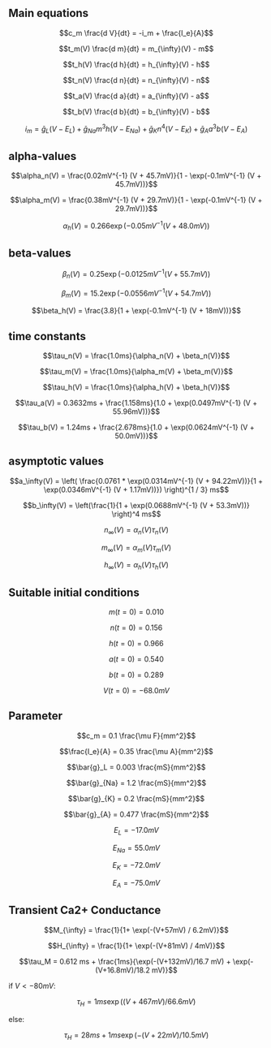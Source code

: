 
## Main equations

$$c_m \frac{d V}{dt} = -i_m + \frac{I_e}{A}$$

$$t_m(V) \frac{d m}{dt} = m_{\infty}(V) - m$$

$$t_h(V) \frac{d h}{dt} = h_{\infty}(V) - h$$

$$t_n(V) \frac{d n}{dt} = n_{\infty}(V) - n$$

$$t_a(V) \frac{d a}{dt} = a_{\infty}(V) - a$$

$$t_b(V) \frac{d b}{dt} = b_{\infty}(V) - b$$


$$i_m =\bar{g}_L (V - E_L) + \bar{g}_{Na} m^3 h (V - E_{Na}) + \bar{g}_{K} n^4 (V - E_{K}) + \bar{g}_{A} a^3 b (V-E_A)$$


## alpha-values
$$\alpha_n(V) = \frac{0.02mV^{-1} (V + 45.7mV)}{1 - \exp(-0.1mV^{-1} (V + 45.7mV))}$$

$$\alpha_m(V) = \frac{0.38mV^{-1} (V + 29.7mV)}{1 - \exp(-0.1mV^{-1} (V + 29.7mV))}$$

$$\alpha_h(V) = 0.266 \exp(-0.05mV^{-1} (V + 48.0mV))$$

## beta-values
$$\beta_n(V) = 0.25 \exp(-0.0125mV^{-1} (V + 55.7mV))$$

$$\beta_m(V) = 15.2 \exp(-0.0556mV^{-1} (V + 54.7mV))$$

$$\beta_h(V) = \frac{3.8}{1 + \exp(-0.1mV^{-1} (V + 18mV))}$$

## time constants
$$\tau_n(V) = \frac{1.0ms}{\alpha_n(V) + \beta_n(V)}$$

$$\tau_m(V) = \frac{1.0ms}{\alpha_m(V) + \beta_m(V)}$$

$$\tau_h(V) = \frac{1.0ms}{\alpha_h(V) + \beta_h(V)}$$

$$\tau_a(V) = 0.3632ms + \frac{1.158ms}{1.0 + \exp(0.0497mV^{-1} (V + 55.96mV))}$$

$$\tau_b(V) = 1.24ms + \frac{2.678ms}{1.0 + \exp(0.0624mV^{-1} (V + 50.0mV))}$$

## asymptotic values

$$a_\infty(V) = \left( \frac{0.0761 * \exp(0.0314mV^{-1} (V + 94.22mV))}{1 + \exp(0.0346mV^{-1} (V + 1.17mV))}) \right)^{1 / 3} ms$$
        
$$b_\infty(V) = \left(\frac{1}{1 + \exp(0.0688mV^{-1} (V + 53.3mV))} \right)^4 ms$$
  
$$n_\infty(V) = \alpha_n(V) \tau_n(V)$$

$$m_\infty(V) = \alpha_m(V) \tau_m(V)$$

$$h_\infty(V) = \alpha_h(V) \tau_h(V)$$

## Suitable initial conditions

$$m(t=0) = 0.010$$

$$n(t=0) = 0.156$$

$$h(t=0) = 0.966$$

$$a(t=0) = 0.540$$

$$b(t=0) = 0.289$$

$$V(t=0) = -68.0 mV$$

## Parameter

$$c_m = 0.1 \frac{\mu F}{mm^2}$$

$$\frac{I_e}{A} = 0.35 \frac{\mu A}{mm^2}$$

$$\bar{g}_L = 0.003  \frac{mS}{mm^2}$$

$$\bar{g}_{Na} = 1.2 \frac{mS}{mm^2}$$

$$\bar{g}_{K} =  0.2 \frac{mS}{mm^2}$$

$$\bar{g}_{A} =  0.477 \frac{mS}{mm^2}$$

$$E_L = -17.0 mV$$

$$E_{Na} = 55.0 mV$$

$$E_K = -72.0 mV$$

$$E_A = -75.0 mV$$

## Transient Ca2+ Conductance

$$M_{\infty} = \frac{1}{1+ \exp(-(V+57mV) / 6.2mV)}$$

$$H_{\infty} = \frac{1}{1+ \exp(-(V+81mV) / 4mV)}$$

$$\tau_M = 0.612 ms + \frac{1ms}{\exp(-(V+132mV)/16.7 mV) + \exp(-(V+16.8mV)/18.2 mV)}$$

if $V < -80 mV$:

$$\tau_H = 1ms \exp((V+467mV)/66.6mV)$$

else:

$$\tau_H = 28ms + 1ms \exp(-(V+22mV)/10.5mV)$$
